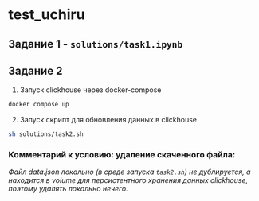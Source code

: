 # test_uchiru

## Задание 1 - `solutions/task1.ipynb`

## Задание 2

1. Запуск clickhouse через docker-compose
 ```bash
 docker compose up
 ```

2. Запуск скрипт для обновления данных в clickhouse 
 ```bash
 sh solutions/task2.sh
 ```

### Комментарий к условию: удаление скаченного файла:
*Файл data.json локально (в среде запуска `task2.sh`) не дублируется, а находится в volume для персистентного хранения данных clickhouse, поэтому удалять локально нечего.*
